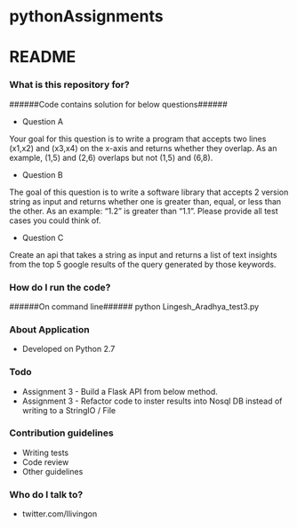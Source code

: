 # pythonAssignments

# README #

### What is this repository for? ###
######Code contains solution for below questions######

*  Question A

Your goal for this question is to write a program that accepts two lines (x1,x2) and (x3,x4) on the x-axis and returns whether they overlap. As an example, (1,5) and (2,6) overlaps but not (1,5) and (6,8).

 

*  Question B

The goal of this question is to write a software library that accepts 2 version string as input and returns whether one is greater than, equal, or less than the other. As an example: “1.2” is greater than “1.1”. Please provide all test cases you could think of.

 

*  Question C

Create an api that takes a string as input and returns a list of text insights from the top 5 google results of the query generated by those keywords.



### How do I run the code? ###

######On command line######
python Lingesh_Aradhya_test3.py

### About Application ###
* Developed on Python 2.7

### Todo ###
* Assignment 3 - Build a Flask API from below method.        
* Assignment 3 - Refactor code to inster results into Nosql DB instead of writing to a StringIO / File

### Contribution guidelines ###

* Writing tests
* Code review
* Other guidelines

### Who do I talk to? ###

* twitter.com/llivingon

